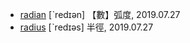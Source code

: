 - [radian](https://tw.dictionary.search.yahoo.com/search?p=radian) [ˋredɪən] 【數】弧度, 2019.07.27
- [radius](https://tw.dictionary.search.yahoo.com/search?p=radius) [ˋredɪəs] 半徑, 2019.07.27
